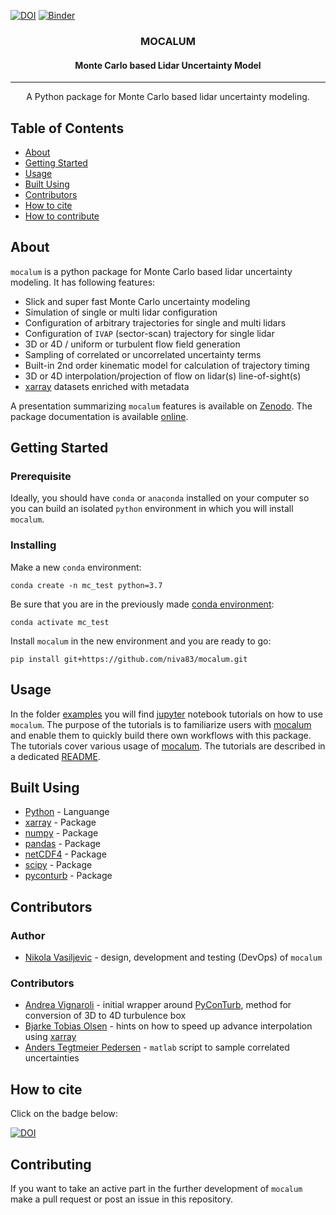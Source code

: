 [![DOI](https://zenodo.org/badge/262975742.svg)](https://zenodo.org/badge/latestdoi/262975742) [![Binder](https://mybinder.org/badge_logo.svg)](https://mybinder.org/v2/gh/niva83/mocalum/HEAD)

<h3 align="center">MOCALUM</h3>
<h4 align="center">Monte Carlo based Lidar Uncertainty Model</h4>

---

<p align="center"> A Python package for Monte Carlo based lidar uncertainty modeling.
    <br>
</p>

## Table of Contents
- [About](#about)
- [Getting Started](#getting_started)
- [Usage](#usage)
- [Built Using](#built_using)
- [Contributors](#authors)
- [How to cite](#cite)
- [How to contribute](#contributing)

<!-- - [Acknowledgments](#acknowledgement) -->
<!-- - [TODO](../TODO.md) -->

## About <a name = "about"></a>
`mocalum` is a python package for Monte Carlo based lidar uncertainty modeling. It has following features:
 - Slick and super fast Monte Carlo uncertainty modeling
 - Simulation of single or multi lidar configuration
 - Configuration of arbitrary trajectories for single and multi lidars
 - Configuration of `IVAP` (sector-scan) trajectory for single lidar
 - 3D or 4D / uniform or turbulent flow field generation
 - Sampling of correlated or uncorrelated uncertainty terms
 - Built-in 2nd order kinematic model for calculation of trajectory timing
 - 3D or 4D interpolation/projection of flow on lidar(s) line-of-sight(s)
 - [xarray](http://xarray.pydata.org/en/stable/#) datasets enriched with metadata

A presentation summarizing `mocalum` features is available on [Zenodo](https://zenodo.org/record/3823878).
The package documentation is available [online](http://e-windlidar.windenergy.dtu.dk/reports/sd-dd-uncertainty/).

## Getting Started <a name = "getting_started"></a>

### Prerequisite <a name = "required"></a>
Ideally, you should have `conda` or `anaconda` installed on your computer so you can build an isolated `python` environment in which you will install `mocalum`.


### Installing
Make a new `conda` environment:
```
conda create -n mc_test python=3.7
```

Be sure that you are in the previously made [conda environment](#required):
```
conda activate mc_test
```

Install `mocalum` in the new environment and you are ready to go:
```
pip install git+https://github.com/niva83/mocalum.git
```

## Usage <a name="usage"></a>

In the folder [examples](./examples) you will find [jupyter](https://jupyter.org/) notebook tutorials on how to use `mocalum`. The purpose of the tutorials is to familiarize users with [mocalum](https://github.com/niva83/mocalum) and enable them to quickly build there own workflows with this package. The tutorials cover various usage of [mocalum](https://github.com/niva83/mocalum). The tutorials are described in a dedicated [README](./examples/README.md).

## Built Using <a name = "built_using"></a>
- [Python](https://www.python.org/) - Languange
- [xarray](http://xarray.pydata.org/en/stable/#) - Package
- [numpy](https://numpy.org/) - Package
- [pandas](https://pandas.pydata.org/) - Package
- [netCDF4](http://unidata.github.io/netcdf4-python/netCDF4/index.html) - Package
- [scipy](https://www.scipy.org/) - Package
- [pyconturb](https://gitlab.windenergy.dtu.dk/pyconturb/pyconturb) - Package


## Contributors <a name = "authors"></a>

### Author
- [Nikola Vasiljevic](https://orbit.dtu.dk/en/persons/nikola-vasiljevic) - design, development and testing (DevOps) of `mocalum`

### Contributors
- [Andrea Vignaroli](https://orbit.dtu.dk/en/persons/andrea-vignaroli) - initial wrapper around [PyConTurb](https://gitlab.windenergy.dtu.dk/pyconturb/pyconturb), method for conversion of 3D to 4D turbulence box
- [Bjarke Tobias Olsen](https://orbit.dtu.dk/en/persons/bjarke-tobias-olsen) - hints on how to speed up advance interpolation using [xarray](http://xarray.pydata.org/en/stable/interpolation.html#advanced-interpolation)
- [Anders Tegtmeier Pedersen](https://orbit.dtu.dk/en/persons/anders-tegtmeier-pedersen) - `matlab` script to sample correlated uncertainties

## How to cite <a name = "cite"></a>

Click on the badge below:

[![DOI](https://zenodo.org/badge/262975742.svg)](https://zenodo.org/badge/latestdoi/262975742)


## Contributing <a name = "contributing"></a>
If you want to take an active part in the further development of `mocalum` make a pull request or post an issue in this repository.

